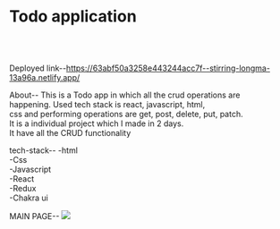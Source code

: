 <h1>Todo application</h1>
<br/>
<br/>

Deployed link--https://63abf50a3258e443244acc7f--stirring-longma-13a96a.netlify.app/

About--
This is a Todo app in which all the crud operations are <br/>
happening. Used tech stack is react, javascript, html, <br/>
css and performing operations are get, post, delete, put, patch.<br/>
It is a individual project which I made in 2 days.<br/>
It have all the CRUD functionality<br/>

tech-stack--
-html<br/>
-Css<br/>
-Javascript<br/>
-React<br/>
-Redux<br/>
-Chakra ui<br/>

MAIN PAGE--
<img src="https://miro.medium.com/max/1400/1*q9ytuylJQXMP-FaxjQyA1Q.jpeg"/>

